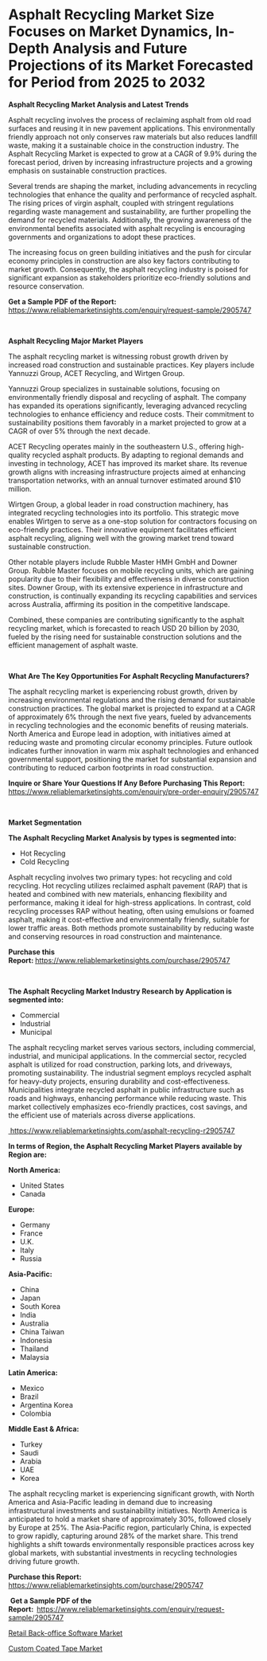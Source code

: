 <p><h1>Asphalt Recycling Market Size Focuses on Market Dynamics, In-Depth Analysis and Future Projections of its Market Forecasted for Period from 2025 to 2032</h1></p><p><strong>Asphalt Recycling Market Analysis and Latest Trends</strong></p>
<p><p>Asphalt recycling involves the process of reclaiming asphalt from old road surfaces and reusing it in new pavement applications. This environmentally friendly approach not only conserves raw materials but also reduces landfill waste, making it a sustainable choice in the construction industry. The Asphalt Recycling Market is expected to grow at a CAGR of 9.9% during the forecast period, driven by increasing infrastructure projects and a growing emphasis on sustainable construction practices.</p><p>Several trends are shaping the market, including advancements in recycling technologies that enhance the quality and performance of recycled asphalt. The rising prices of virgin asphalt, coupled with stringent regulations regarding waste management and sustainability, are further propelling the demand for recycled materials. Additionally, the growing awareness of the environmental benefits associated with asphalt recycling is encouraging governments and organizations to adopt these practices. </p><p>The increasing focus on green building initiatives and the push for circular economy principles in construction are also key factors contributing to market growth. Consequently, the asphalt recycling industry is poised for significant expansion as stakeholders prioritize eco-friendly solutions and resource conservation.</p></p>
<p><strong>Get a Sample PDF of the Report:&nbsp;</strong> <a href="https://www.reliablemarketinsights.com/enquiry/request-sample/2905747?utm_campaign=2209&utm_medium=2&utm_source=Github&utm_content=ia&utm_term=12032025&utm_id=asphalt-recycling">https://www.reliablemarketinsights.com/enquiry/request-sample/2905747</a></p>
<p>&nbsp;</p>
<p><strong>Asphalt Recycling Major Market Players</strong></p>
<p><p>The asphalt recycling market is witnessing robust growth driven by increased road construction and sustainable practices. Key players include Yannuzzi Group, ACET Recycling, and Wirtgen Group.</p><p>Yannuzzi Group specializes in sustainable solutions, focusing on environmentally friendly disposal and recycling of asphalt. The company has expanded its operations significantly, leveraging advanced recycling technologies to enhance efficiency and reduce costs. Their commitment to sustainability positions them favorably in a market projected to grow at a CAGR of over 5% through the next decade.</p><p>ACET Recycling operates mainly in the southeastern U.S., offering high-quality recycled asphalt products. By adapting to regional demands and investing in technology, ACET has improved its market share. Its revenue growth aligns with increasing infrastructure projects aimed at enhancing transportation networks, with an annual turnover estimated around $10 million.</p><p>Wirtgen Group, a global leader in road construction machinery, has integrated recycling technologies into its portfolio. This strategic move enables Wirtgen to serve as a one-stop solution for contractors focusing on eco-friendly practices. Their innovative equipment facilitates efficient asphalt recycling, aligning well with the growing market trend toward sustainable construction.</p><p>Other notable players include Rubble Master HMH GmbH and Downer Group. Rubble Master focuses on mobile recycling units, which are gaining popularity due to their flexibility and effectiveness in diverse construction sites. Downer Group, with its extensive experience in infrastructure and construction, is continually expanding its recycling capabilities and services across Australia, affirming its position in the competitive landscape.</p><p>Combined, these companies are contributing significantly to the asphalt recycling market, which is forecasted to reach USD 20 billion by 2030, fueled by the rising need for sustainable construction solutions and the efficient management of asphalt waste.</p></p>
<p>&nbsp;</p>
<p><strong>What Are The Key Opportunities For Asphalt Recycling Manufacturers?</strong></p>
<p><p>The asphalt recycling market is experiencing robust growth, driven by increasing environmental regulations and the rising demand for sustainable construction practices. The global market is projected to expand at a CAGR of approximately 6% through the next five years, fueled by advancements in recycling technologies and the economic benefits of reusing materials. North America and Europe lead in adoption, with initiatives aimed at reducing waste and promoting circular economy principles. Future outlook indicates further innovation in warm mix asphalt technologies and enhanced governmental support, positioning the market for substantial expansion and contributing to reduced carbon footprints in road construction.</p></p>
<p><strong>Inquire or Share Your Questions If Any Before Purchasing This Report:</strong> <a href="https://www.reliablemarketinsights.com/enquiry/pre-order-enquiry/2905747?utm_campaign=2209&utm_medium=2&utm_source=Github&utm_content=ia&utm_term=12032025&utm_id=asphalt-recycling">https://www.reliablemarketinsights.com/enquiry/pre-order-enquiry/2905747</a></p>
<p>&nbsp;</p>
<p><strong>Market Segmentation</strong></p>
<p><strong>The Asphalt Recycling Market Analysis by types is segmented into:</strong></p>
<p><ul><li>Hot Recycling</li><li>Cold Recycling</li></ul></p>
<p><p>Asphalt recycling involves two primary types: hot recycling and cold recycling. Hot recycling utilizes reclaimed asphalt pavement (RAP) that is heated and combined with new materials, enhancing flexibility and performance, making it ideal for high-stress applications. In contrast, cold recycling processes RAP without heating, often using emulsions or foamed asphalt, making it cost-effective and environmentally friendly, suitable for lower traffic areas. Both methods promote sustainability by reducing waste and conserving resources in road construction and maintenance.</p></p>
<p><strong>Purchase this Report:&nbsp;</strong><a href="https://www.reliablemarketinsights.com/purchase/2905747?utm_campaign=2209&utm_medium=2&utm_source=Github&utm_content=ia&utm_term=12032025&utm_id=asphalt-recycling">https://www.reliablemarketinsights.com/purchase/2905747</a></p>
<p>&nbsp;</p>
<p><strong>The Asphalt Recycling Market Industry Research by Application is segmented into:</strong></p>
<p><ul><li>Commercial</li><li>Industrial</li><li>Municipal</li></ul></p>
<p><p>The asphalt recycling market serves various sectors, including commercial, industrial, and municipal applications. In the commercial sector, recycled asphalt is utilized for road construction, parking lots, and driveways, promoting sustainability. The industrial segment employs recycled asphalt for heavy-duty projects, ensuring durability and cost-effectiveness. Municipalities integrate recycled asphalt in public infrastructure such as roads and highways, enhancing performance while reducing waste. This market collectively emphasizes eco-friendly practices, cost savings, and the efficient use of materials across diverse applications.</p></p>
<p><a href="https://www.reliablemarketinsights.com/asphalt-recycling-r2905747?utm_campaign=2209&utm_medium=2&utm_source=Github&utm_content=ia&utm_term=12032025&utm_id=asphalt-recycling">&nbsp;https://www.reliablemarketinsights.com/asphalt-recycling-r2905747</a></p>
<p><strong>In terms of Region, the Asphalt Recycling Market Players available by Region are:</strong></p>
<p>
    <p> <strong> North America: </strong>
        <ul>
            <li>United States</li>
            <li>Canada</li>
        </ul>
        </p> 
    <p> <strong> Europe: </strong>
        <ul>
            <li>Germany</li>
            <li>France</li>
            <li>U.K.</li>
            <li>Italy</li>
            <li>Russia</li>
        </ul>
        </p> 
    <p> <strong> Asia-Pacific: </strong>
        <ul>
            <li>China</li>
            <li>Japan</li>
            <li>South Korea</li>
            <li>India</li>
            <li>Australia</li>
            <li>China Taiwan</li>
            <li>Indonesia</li>
            <li>Thailand</li>
            <li>Malaysia</li>
        </ul>
        </p> 
    <p> <strong> Latin America: </strong>
        <ul>
            <li>Mexico</li>
            <li>Brazil</li>
            <li>Argentina Korea</li>
            <li>Colombia</li>
        </ul>
        </p> 
    <p> <strong> Middle East & Africa: </strong>
        <ul>
            <li>Turkey</li>
            <li>Saudi</li>
            <li>Arabia</li>
            <li>UAE</li>
            <li>Korea</li>
        </ul>
    </p>
    </p>
<p><p>The asphalt recycling market is experiencing significant growth, with North America and Asia-Pacific leading in demand due to increasing infrastructural investments and sustainability initiatives. North America is anticipated to hold a market share of approximately 30%, followed closely by Europe at 25%. The Asia-Pacific region, particularly China, is expected to grow rapidly, capturing around 28% of the market share. This trend highlights a shift towards environmentally responsible practices across key global markets, with substantial investments in recycling technologies driving future growth.</p></p>
<p><strong>Purchase this Report: </strong><a href="https://www.reliablemarketinsights.com/purchase/2905747?utm_campaign=2209&utm_medium=2&utm_source=Github&utm_content=ia&utm_term=12032025&utm_id=asphalt-recycling">https://www.reliablemarketinsights.com/purchase/2905747</a></p>
<p>&nbsp;<strong>Get a Sample PDF of the Report:&nbsp;&nbsp;</strong><a href="https://www.reliablemarketinsights.com/enquiry/request-sample/2905747?utm_campaign=2209&utm_medium=2&utm_source=Github&utm_content=ia&utm_term=12032025&utm_id=asphalt-recycling">https://www.reliablemarketinsights.com/enquiry/request-sample/2905747</a></p>
<p><strong></strong></p>
<p><p><a href="https://github.com/decockogbaro25/Market-Research-Report-List-1/blob/main/retail-back-office-software-market.md?utm_campaign=2209&utm_medium=2&utm_source=Github&utm_content=ia&utm_term=12032025&utm_id=asphalt-recycling">Retail Back-office Software Market</a></p><p><a href="https://github.com/panciujoslin3/Market-Research-Report-List-1/blob/main/custom-coated-tape-market.md?utm_campaign=2209&utm_medium=2&utm_source=Github&utm_content=ia&utm_term=12032025&utm_id=asphalt-recycling">Custom Coated Tape Market</a></p></p>